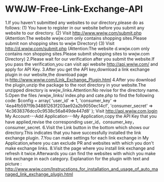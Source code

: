 WWJW-Free-Link-Exchange-API
===========================

1.If you haven't submitted any websites to our directory,please do as follows:        (1) You have to register in our website before you submit any website to our directory.        (2) Visit http://www.wwjw.com/submit.php  (Attention:The website wwjw.com only contains shopping sites.Please submit non shopping sites to wwjw Directory)        (3) Visit http://d.wwjw.com/submit.php    (Attention:The website d.wwjw.com only contains non shopping sites.Please submit shopping sites to wwjw.com Directory)  2.Please wait for our verification after you submit the website.If you pass the verification,you can visit api website http://api.wwjw.com/ and apply for API Key.  3.After you get the API key,download a link exchange plugin in our website,the download page is:http://www.wwjw.com/Link_Exchange_Plugin.html  4.After you download the plugin,unzip the package to the root directory in your website.The unzipped directory is wwjw_links.Attention:No revise for the directory name.  5.Open the files /wwjw_links/ index.php and cate.php to find the following code:          $config = array( 	   'user_id' => 1, 	   'consumer_key' => '4ea4fb597f9b34881263f203ae92a2b9050ec14cf', 	   'consumer_secret' => '4c3638376dcc0c9538c56a849de447d8'         );    Visit http://api.wwjw.com,login My Account---Add Application---My Application,copy the API Key that you have applied,revise the corresponding user_id，consumer_key，consumer_secret.   6.Visit the Link button in the bottom which shows our directory.This indicates that you have successfully installed the link exchange plugin.  7.You can make settings for each link exchange in My Application,where you can exclude PR and websites with which you don't make exchange links.  8.Visit the page where you install link exchange and refresh it twice.Afterwards you can find the websites with which you make link exchange in each category.    Explanation for the plugin with text and picture : http://www.wwjw.com/Instrucstions_for_installation_and_usage_of_auto_managed_link_exchange_plugin.html